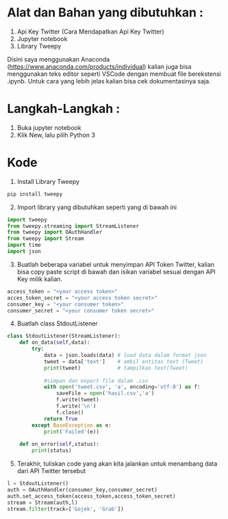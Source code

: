 # Alat dan Bahan yang dibutuhkan :
1. Api Key Twitter (Cara Mendapatkan Api Key Twitter) 
2. Jupyter notebook
3. Library Tweepy

Disini saya menggunakan Anaconda (https://www.anaconda.com/products/individual) kalian juga bisa menggunakan teks editor seperti VSCode dengan membuat file berekstensi .ipynb. Untuk cara yang lebih jelas kalian bisa cek dokumentasinya saja.

# Langkah-Langkah :
1. Buka jupyter notebook
2. Klik New, lalu pilih Python 3

# Kode

1. Install Library Tweepy


```python
pip install tweepy
```

2. Import library yang dibutuhkan seperti yang di bawah ini


```python
import tweepy
from tweepy.streaming import StreamListener
from tweepy import OAuthHandler
from tweepy import Stream
import time
import json
```

3. Buatlah beberapa variabel untuk menyimpan API Token Twitter, kalian bisa copy paste script di bawah dan isikan variabel sesuai dengan API Key milik kalian.


```python
access_token = "<your access token>"
acces_token_secret = "<your access token secret>"
consumer_key = "<your consumer token>"
consumer_secret = "<your consumer token secret>"
```

4. Buatlah class StdoutListener


```python
class StdoutListener(StreamListener):
    def on_data(self,data):
        try:
            data = json.loads(data) # load data dalam format json
            tweet = data['text']    # ambil entitas text (Tweet)
            print(tweet)            # tampilkan text(Tweet)
            
            #simpan dan export file dalam .csv
            with open('tweet.csv', 'a', encoding='utf-8') as f:
                saveFile = open('hasil.csv','a')
                f.write(tweet)
                f.write('\n')
                f.close()
            return True
        except BaseException as e:
            print('Failed'(e))
   
    def on_error(self,status):
        print(status)
```

5. Terakhir, tuliskan code yang akan kita jalankan untuk menambang data dari API Twitter tersebut


```python
l = StdoutListener()
auth = OAuthHandler(consumer_key,consumer_secret)
auth.set_access_token(access_token,access_token_secret)
stream = Stream(auth,l)
stream.filter(track=['Gojek', 'Grab'])
```

